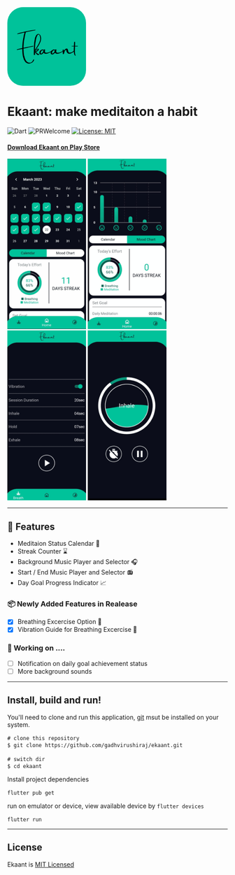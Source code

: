 
<a href='https://play.google.com/store/apps/details?id=com.thetechsurf.ekaant'>
  <img src="./assets/ekaant.png" alt="logo" width="180" style="border-radius:20%">
</a>
<h1> Ekaant: make meditaiton a habit </h1>

![Dart](https://img.shields.io/badge/Dart-0175C2?style=for-the-badge&logo=dart&logoColor=white)
![PRWelcome](https://img.shields.io/badge/PRs-welcome-brightgreen)
[![License: MIT](https://img.shields.io/badge/License-MIT-yellow.svg)](https://opensource.org/licenses/MIT)


#### [Download Ekaant on Play Store](https://play.google.com/store/apps/details?id=com.thetechsurf.ekaant)

<p float="left">
  <img src="./assets/readme_img/img1.png" width="180" />
  <img src="./assets/readme_img/img4.png" width="180" />
  <img src="./assets/readme_img/img2.png" width="180" /> 
  <img src="./assets/readme_img/img3.png" width="180" />
</p>

---
## 🚀 Features
- Meditaion Status Calendar :calendar:
- Streak Counter :hourglass:
- Background Music Player and Selector :headphones:
- Start / End Music Player and Selector :radio:
- Day Goal Progress Indicator :chart_with_upwards_trend:

### 📦 Newly Added Features in Realease

- [x] Breathing Excercise Option :massage:
- [x] Vibration Guide for Breathing Excercise :vibration_mode:

### 🧗 Working on ....

- [ ] Notification on daily goal achievement status
- [ ] More background sounds

---

## Install, build and run!

You'll need to clone and run this application, [git](https://git-scm.com) msut be installed on your system.

```
# clone this repository
$ git clone https://github.com/gadhvirushiraj/ekaant.git

# switch dir
$ cd ekaant
```

Install project dependencies

```
flutter pub get
```

run on emulator or device, view available device by `flutter devices`
```
flutter run
```

---

## License

Ekaant is [MIT Licensed](./Users/rushirajgadhvi/StudioProjects/ekaant/LICENSE)
